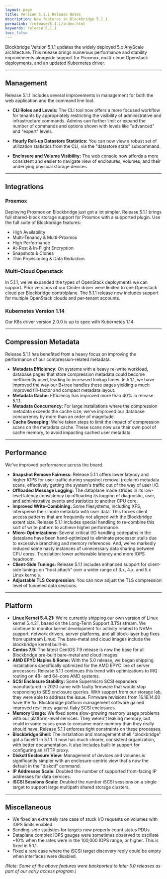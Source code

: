```yaml
---
layout: page
title: Version 5.1.1 Release Notes
description: New features in Blockbridge 5.1.1.
permalink: /release/5.1.1/index.html
keywords: release 5.1.1
toc: false
---
```


Blockbridge Version 5.1.1 updates the widely deployed 5.x AnyScale architecture.
This release brings numerous performance and stability improvements alongside
support for Proxmox, multi-cloud Openstack deployments, and an updated
Kubernetes driver.

---

Management
--------------

Release 5.1.1 includes several improvements in management for both the
web application and the command line tool.
<br>

* **CLI Roles and Levels:** The CLI tool now offers a more focused workflow for
  tenants by appropriately restricting the visibility of administrative and
  infrastructure commands.  Admins can further limit or expand the number of
  commands and options shown with levels like "advanced" and "expert" levels.

* **Hourly Roll-up Datastore Statistics:** You can now view a robust set of
  utilization statistics from the CLI, via the "datastore stats" subcommand.

* **Enclosure and Volume Visibility:** The web console now affords a more
  consistent and easier to navigate view of enclosures, volumes, and their
  underlying physical storage devices.

---

Integrations
------------

### Proxmox

Deploying Proxmox on Blockbridge just got a lot simpler.  Release 5.1.1 brings
full shared-block storage support for Proxmox with a supported plugin.  Use the
full suite of Blockbridge features:

* High Availability
* Multi-Tenancy & Multi-Proxmox
* High Performance
* At-Rest & In-Flight Encryption
* Snapshots & Clones
* Thin Provisioning & Data Reduction

### Multi-Cloud Openstack

In 5.1.1, we've expanded the types of OpenStack deployments we can support.
Prior versions of our Cinder driver were limited to one Openstack cloud per
Blockbridge controlplane.  The 5.1.1 release now includes support for multiple
OpenStack clouds and per-tenant accounts.

### Kubernetes Version 1.14

Our K8s driver version 2.0.0 is up to spec with Kubernetes 1.14.

---

Compression Metadata
--------------------

Release 5.1.1 has benefited from a heavy focus on improving the performance of
our compression-related metadata.

* **Metadata Efficiency:** On systems with a heavy re-write workload, database
pages that store compression metadata could become inefficiently used, leading
to increased lookup times.  In 5.1.1, we have improved the way our B+tree handles
these pages yielding a much improved fill-factor and compact metadata layout.
* **Metadata Cache:** Efficiency has improved more than 40% in release 5.1.1.
* **Metadata Concurrency:** For large installations where the compression
metadata exceeds the cache size, we've improved our database concurrency by
more than an order of magnitude.
* **Cache Sweeping:** We've taken steps to limit the impact of compression
scans on the metadata cache.  These scans now use their own pool of cache
memory, to avoid impacting cached user metadata.

---

Performance
-----------

We've improved performance across the board.

* **Snapshot Remove Fairness:** Release 5.1.1 offers lower latency and higher
IOPS for user traffic during snapshot removal (reclaim) metadata scans,
effectively getting the system's traffic out of the way of user I/O.
* **Offloaded Message Logging:** The dataplane made strides in its low-level
latency consistency by offloading its logging of diagnostic, user, and
administrative events and statistics to another CPU core.
* **Improved Write-Combining:** Some filesystems, including XFS, intersperse
their inode metadata with user data.  This forces client access patterns that
are frequently not aligned with the Blockbridge extent size.  Release 5.1.1
includes special handling to re-combine this sort of write pattern to achieve
higher performance.
* **Micro-Optimizations:** Several critical I/O handling codepaths in the
dataplane have been hand-optimized to eliminate processor stalls due to
excessive branching and memory references.  And, we've markedly reduced some
nasty instances of unnecessary data sharing between CPU cores.  Translation:
lower achievable latency and more IOPS headroom.
* **Client-Side Tunings:** Release 5.1.1 includes enhanced support for
client-side tunings on "host attach" over a wider range of 3.x, 4.x, and 5.x
Linux kernels.
* **Adjustable TLS Compression:** You can now adjust the TLS compression level of tunneled data sessions.

---

Platform
--------

* **Linux Kernel 5.4.21:** We're currently shipping our own version of Linux
kernel 5.4.21, based on the Long-Term Support (LTS) stream.  We continue to
monitor kernel development for activity related to NVMe support, network
drivers, server platforms, and all block-layer bug fixes from upstream
Linux. The bare-metal and cloud images include the blockbridge kernel built-in.
* **Centos 7.9:** The latest CentOS 7.9 release is now the base for all
Blockbridge pre-built bare-metal and cloud images.
* **AMD EPYC Naples & Rome:** With the 5.0 release, we began shipping
installations specifically optimized for the AMD EPYC line of server
processors.  Release 5.1.1 continues this trend with optimizations to IRQ routing
on 48- and 64-core AMD systems.
* **SCSI Enclosure Stability:** Some Supermicro SCSI expanders manufactured in
2020 came with faulty firmware that would stop responding to SES enclosure
queries.  With support from our storage lab, they were able to address the
issue.  Firmware revisions from 16.16.14.00 have the fix.  Blockbridge platform
management software gained improved resiliency against flaky SCSI enclosures.
* **Memory Usage:** We fixed some slow-growing memory usage problems with our
platform-level services.  They weren't leaking memory, but could in some cases
grow to consume more memory than they really should have.  Release 5.1.1 enforces
tight constraints on these processes.
* **Blockbridge Shell:** The installation and management shell "blockbridge"
got a facelift in 5.1.1.  It now has much clearer, consistent organization, with
better documentation.  It also includes built-in support for configuring an
HTTP proxy.
* **Diskctl Enclosure View:** Management of devices and volumes is
significantly simpler with an enclosure-centric view that's now the default in
the "diskctl" command.
* **IP Addresses Scale:** Doubled the number of supported front-facing IP
addresses for data services.
* **iSCSI Sessions Scale:** Doubled the number iSCSI sessions
  on a single target to support large multipath shared storage clusters.

---

Miscellaneous
-------------

* We fixed an extremely rare case of stuck I/O requests on volumes with IOPS
  limits enabled.
* Sending-side statistics for targets now properly count status PDUs.
* Dataplane complex IOPS gauges were sometimes observed to oscillate ~10% when
  the rates were in the 100,000 IOPS range, or higher.  This is fixed in 5.1.1.
* Fixed a rare case where the iSCSI target discovery reply could be empty when
  interfaces were disabled.



*(Note: Some of the above features were backported to later 5.0 releases as
part of our early access program.)*
